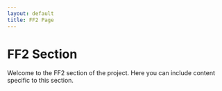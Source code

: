 ```yaml
---
layout: default
title: FF2 Page
---
```


# FF2 Section

Welcome to the FF2 section of the project. Here you can include content specific to this section.